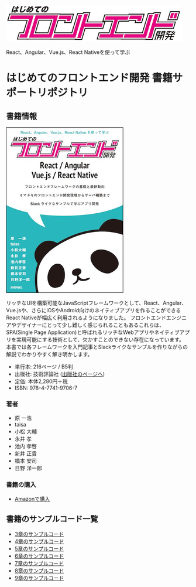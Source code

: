 ![React、Angular、Vue.js、React Nativeを使って学ぶ はじめてのフロントエンド開発](public/img/title_logo_small.png "React、Angular、Vue.js、React Nativeを使って学ぶ はじめてのフロントエンド開発")

React、Angular、Vue.js、React Nativeを使って学ぶ

# はじめてのフロントエンド開発 書籍サポートリポジトリ

## 書籍情報

![React、Angular、Vue.js、React Nativeを使って学ぶ はじめてのフロントエンド開発書影](public/img/book_thumbnail.png "React、Angular、Vue.js、React Nativeを使って学ぶ はじめてのフロントエンド開発書影")

リッチなUIを構築可能なJavaScriptフレームワークとして、React、Angular、Vue.jsや、さらにiOSやAndroid向けのネイティブアプリを作ることができるReact Nativeが幅広く利用されるようになりました。
フロントエンドエンジニアやデザイナーにとって少し難しく感じられることもあるこれらは、SPA(Single Page Application)と呼ばれるリッチなWebアプリやネイティブアプリを実現可能にする技術として、欠かすことのできない存在になっています。
本書では各フレームワークを入門記事とSlackライクなサンプルを作りながらの解説でわかりやすく解き明かします。

- 単行本: 216ページ / B5判
- 出版社: 技術評論社 ([出版社のページへ](http://gihyo.jp/book/2018/978-4-7741-9706-7))
- 定価: 本体2,280円＋税
- ISBN: 978-4-7741-9706-7

### 著者

- 原 一浩
- taisa
- 小松 大輔
- 永井 孝
- 池内 孝啓
- 新井 正貴
- 橋本 安司
- 日野 洋一郎

### 書籍の購入

- [Amazonで購入](https://www.amazon.co.jp/dp/4774197068/)

## 書籍のサンプルコード一覧

- [3章のサンプルコード](https://github.com/okachijs/jsframeworkbook/tree/master/2_3_dev)
- [4章のサンプルコード](https://github.com/okachijs/jsframeworkbook/tree/master/2_4_syntax)
- [5章のサンプルコード](https://github.com/okachijs/jsframeworkbook/tree/master/2_5_server)
- [6章のサンプルコード](https://github.com/okachijs/jsframeworkbook/tree/master/3_6_react)
- [7章のサンプルコード](https://github.com/okachijs/jsframeworkbook/tree/master/3_7_angular)
- [8章のサンプルコード](https://github.com/okachijs/jsframeworkbook/tree/master/3_8_vue_js)
- [9章のサンプルコード](https://github.com/okachijs/jsframeworkbook/tree/master/4_9_react_native)


